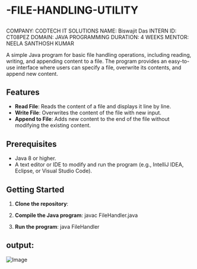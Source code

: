 # -FILE-HANDLING-UTILITY
##
COMPANY: CODTECH IT SOLUTIONS
NAME: Biswajit Das
INTERN ID: CT08PEZ
DOMAIN: JAVA PROGRAMMING
DURATION: 4 WEEKS
MENTOR: NEELA SANTHOSH KUMAR

A simple Java program for basic file handling operations, including reading, writing, and appending content to a file. The program provides an easy-to-use interface where users can specify a file, overwrite its contents, and append new content.

## Features

- **Read File**: Reads the content of a file and displays it line by line.
- **Write File**: Overwrites the content of the file with new input.
- **Append to File**: Adds new content to the end of the file without modifying the existing content.

## Prerequisites

- Java 8 or higher.
- A text editor or IDE to modify and run the program (e.g., IntelliJ IDEA, Eclipse, or Visual Studio Code).

## Getting Started

1. **Clone the repository**:

2. **Compile the Java program**:
   javac FileHandler.java
4. **Run the program**:
   java FileHandler

## output:
   
![Image](https://github.com/user-attachments/assets/d1b6c836-dd77-4ed3-9842-9c2f03952859)

